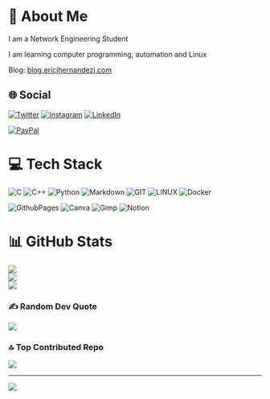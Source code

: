 # 💫 About Me

I am a Network Engineering Student

I am learning computer programming, automation and Linux

Blog: [blog.ericjhernandezj.com](https://blog.ericjhernandezj.com)


## 🌐 Social

[![Twitter](https://img.shields.io/badge/Twitter-%231DA1F2.svg?logo=Twitter&logoColor=white)](https://twitter.com/ericjhernandezj) [![Instagram](https://img.shields.io/badge/Instagram-%23E4405F.svg?logo=Instagram&logoColor=white)](https://instagram.com/ericjhernandezj) [![LinkedIn](https://img.shields.io/badge/LinkedIn-%230077B5.svg?logo=linkedin&logoColor=white)](https://linkedin.com/in/ericjhernandezj)

[![PayPal](https://img.shields.io/badge/PayPal-00457C?style=for-the-badge&logo=paypal&logoColor=white)](https://paypal.me/ericjhernandezj)


# 💻 Tech Stack

![C](https://img.shields.io/badge/c-%2300599C.svg?style=plastic&logo=c&logoColor=white) ![C++](https://img.shields.io/badge/c++-%2300599C.svg?style=plastic&logo=c%2B%2B&logoColor=white) ![Python](https://img.shields.io/badge/python-3670A0?style=plastic&logo=python&logoColor=ffdd54) ![Markdown](https://img.shields.io/badge/markdown-%23000000.svg?style=plastic&logo=markdown&logoColor=white) ![GIT](https://img.shields.io/badge/Git-fc6d26?style=plastic&logo=git&logoColor=white) ![LINUX](https://img.shields.io/badge/Linux-FCC624?style=plastic&logo=linux&logoColor=black) ![Docker](https://img.shields.io/badge/docker-%230db7ed.svg?style=plastic&logo=docker&logoColor=white)


![GithubPages](https://img.shields.io/badge/github%20pages-121013?style=plastic&logo=github&logoColor=white) ![Canva](https://img.shields.io/badge/Canva-%2300C4CC.svg?style=plastic&logo=Canva&logoColor=white) ![Gimp](https://img.shields.io/badge/Gimp-657D8B?style=plastic&logo=gimp&logoColor=FFFFFF) ![Notion](https://img.shields.io/badge/Notion-%23000000.svg?style=plastic&logo=notion&logoColor=white)


# 📊 GitHub Stats

![](https://github-readme-stats.vercel.app/api?username=ericjhernandezj&theme=city_light&hide_border=false&include_all_commits=true&count_private=true)<br/>
![](https://github-readme-streak-stats.herokuapp.com/?user=ericjhernandezj&theme=city_light&hide_border=false)<br/>
![](https://github-readme-stats.vercel.app/api/top-langs/?username=ericjhernandezj&theme=city_light&hide_border=false&include_all_commits=true&count_private=true&layout=compact)


### ✍️ Random Dev Quote

![](https://quotes-github-readme.vercel.app/api?type=horizontal&theme=radical)


### 🔝 Top Contributed Repo

![](https://github-contributor-stats.vercel.app/api?username=ericjhernandezj&limit=5&theme=dark&combine_all_yearly_contributions=true)


---
[![](https://visitcount.itsvg.in/api?id=ericjhernandezj&icon=5&color=12)](https://visitcount.itsvg.in)

<!--
Proudly created with GPRM ( https://gprm.itsvg.in )
-->

